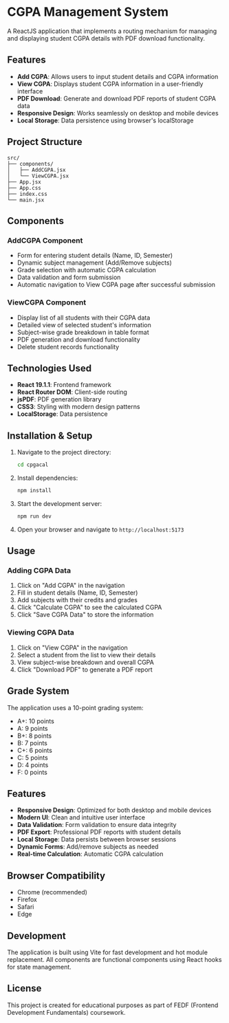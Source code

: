 # CGPA Management System

A ReactJS application that implements a routing mechanism for managing and displaying student CGPA details with PDF download functionality.

## Features

- **Add CGPA**: Allows users to input student details and CGPA information
- **View CGPA**: Displays student CGPA information in a user-friendly interface
- **PDF Download**: Generate and download PDF reports of student CGPA data
- **Responsive Design**: Works seamlessly on desktop and mobile devices
- **Local Storage**: Data persistence using browser's localStorage

## Project Structure

```
src/
├── components/
│   ├── AddCGPA.jsx
│   └── ViewCGPA.jsx
├── App.jsx
├── App.css
├── index.css
└── main.jsx
```

## Components

### AddCGPA Component
- Form for entering student details (Name, ID, Semester)
- Dynamic subject management (Add/Remove subjects)
- Grade selection with automatic CGPA calculation
- Data validation and form submission
- Automatic navigation to View CGPA page after successful submission

### ViewCGPA Component
- Display list of all students with their CGPA data
- Detailed view of selected student's information
- Subject-wise grade breakdown in table format
- PDF generation and download functionality
- Delete student records functionality

## Technologies Used

- **React 19.1.1**: Frontend framework
- **React Router DOM**: Client-side routing
- **jsPDF**: PDF generation library
- **CSS3**: Styling with modern design patterns
- **LocalStorage**: Data persistence

## Installation & Setup

1. Navigate to the project directory:
   ```bash
   cd cpgacal
   ```

2. Install dependencies:
   ```bash
   npm install
   ```

3. Start the development server:
   ```bash
   npm run dev
   ```

4. Open your browser and navigate to `http://localhost:5173`

## Usage

### Adding CGPA Data
1. Click on "Add CGPA" in the navigation
2. Fill in student details (Name, ID, Semester)
3. Add subjects with their credits and grades
4. Click "Calculate CGPA" to see the calculated CGPA
5. Click "Save CGPA Data" to store the information

### Viewing CGPA Data
1. Click on "View CGPA" in the navigation
2. Select a student from the list to view their details
3. View subject-wise breakdown and overall CGPA
4. Click "Download PDF" to generate a PDF report

## Grade System

The application uses a 10-point grading system:
- A+: 10 points
- A: 9 points
- B+: 8 points
- B: 7 points
- C+: 6 points
- C: 5 points
- D: 4 points
- F: 0 points

## Features

- **Responsive Design**: Optimized for both desktop and mobile devices
- **Modern UI**: Clean and intuitive user interface
- **Data Validation**: Form validation to ensure data integrity
- **PDF Export**: Professional PDF reports with student details
- **Local Storage**: Data persists between browser sessions
- **Dynamic Forms**: Add/remove subjects as needed
- **Real-time Calculation**: Automatic CGPA calculation

## Browser Compatibility

- Chrome (recommended)
- Firefox
- Safari
- Edge

## Development

The application is built using Vite for fast development and hot module replacement. All components are functional components using React hooks for state management.

## License

This project is created for educational purposes as part of FEDF (Frontend Development Fundamentals) coursework.